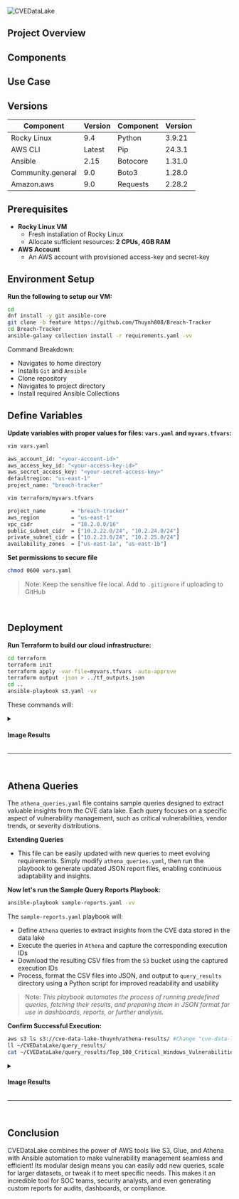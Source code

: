 ![CVEDataLake]() 

## Project Overview



## Components



## Use Case



## Versions

| Component         | Version  | Component         | Version  |
|-------------------|----------|-------------------|----------|
| Rocky Linux       | 9.4      | Python            | 3.9.21   |
| AWS CLI           | Latest   | Pip               | 24.3.1   |
| Ansible           | 2.15     | Botocore          | 1.31.0   |
| Community.general | 9.0      | Boto3             | 1.28.0   |
| Amazon.aws        | 9.0      | Requests          | 2.28.2   | 

 

## Prerequisites

- **Rocky Linux VM**
  - Fresh installation of Rocky Linux
  - Allocate sufficient resources: **2 CPUs, 4GB RAM**
- **AWS Account**
   - An AWS account with provisioned access-key and secret-key

## Environment Setup

**Run the following to setup our VM:**
```bash
cd
dnf install -y git ansible-core
git clone -b feature https://github.com/Thuynh808/Breach-Tracker
cd Breach-Tracker
ansible-galaxy collection install -r requirements.yaml -vv
```
  Command Breakdown:
  - Navigates to home directory
  - Installs `Git` and `Ansible`
  - Clone repository
  - Navigates to project directory
  - Install required Ansible Collections

## Define Variables

**Update variables with proper values for files: `vars.yaml` and `myvars.tfvars`:**
```bash
vim vars.yaml
```
```bash
aws_account_id: "<your-account-id>"
aws_access_key_id: "<your-access-key-id>"
aws_secret_access_key: "<your-secret-access-key>"
defaultregion: "us-east-1"
project_name: "breach-tracker"
```
```bash
vim terraform/myvars.tfvars
```
```bash
project_name        = "breach-tracker"
aws_region          = "us-east-1"
vpc_cidr            = "10.2.0.0/16"
public_subnet_cidr  = ["10.2.22.0/24", "10.2.24.0/24"]
private_subnet_cidr = ["10.2.23.0/24", "10.2.25.0/24"]
availability_zones  = ["us-east-1a", "us-east-1b"]
```
**Set permissions to secure file**
```bash
chmod 0600 vars.yaml 
```
> Note: Keep the sensitive file local. Add to `.gitignore` if uploading to GitHub
<br>  

## Deployment

**Run Terraform to build our cloud infrastructure:**
```bash
cd terraform
terraform init
terraform apply -var-file=myvars.tfvars -auto-approve
terraform output -json > ../tf_outputs.json
cd ..
ansible-playbook s3.yaml -vv
```
  These commands will:


<details close>
  <summary> <h4>Image Results</h4> </summary>
    
![CVEDataLake](https://i.imgur.com/TOHj0Kz.png)
![CVEDataLake](https://i.imgur.com/PhcouoU.png)
  
- **Environment Setup**:
---
<br><br>
![CVEDataLake](https://i.imgur.com/wob1hNt.png)

**Glue Table Schema**: 
 - Navigating to the Glue table in the AWS console, we can verify its schema to ensure it aligns with the data structure needed for our queries 
  </details>

---
<br>

## Athena Queries

The `athena_queries.yaml` file contains sample queries designed to extract valuable insights from the CVE data lake. Each query focuses on a specific aspect of vulnerability management, such as critical vulnerabilities, vendor trends, or severity distributions.


**Extending Queries**
- This file can be easily updated with new queries to meet evolving requirements. Simply modify `athena_queries.yaml`, then run the playbook to generate updated JSON report files, enabling continuous adaptability and insights.

**Now let's run the Sample Query Reports Playbook:**
```bash
ansible-playbook sample-reports.yaml -vv
```
  The `sample-reports.yaml` playbook will:
  - Define `Athena` queries to extract insights from the CVE data stored in the data lake
  - Execute the queries in `Athena` and capture the corresponding execution IDs
  - Download the resulting CSV files from the `S3` bucket using the captured execution IDs
  - Process, format the CSV files into JSON, and output to `query_results` directory using a Python script for improved readability and usability

> Note: *This playbook automates the process of running predefined queries, fetching their results, and preparing them in JSON format for use in dashboards, reports, or further analysis.*

**Confirm Successful Execution:**

```bash
aws s3 ls s3://cve-data-lake-thuynh/athena-results/ #Change "cve-data-lake-thuynh" to your bucket name
ll ~/CVEDataLake/query_results/
cat ~/CVEDataLake/query_results/Top_100_Critical_Windows_Vulnerabilities.json | head -40
```
<details close>
  <summary> <h4>Image Results</h4> </summary>
    
![CVEDataLake](https://i.imgur.com/idwIvVZ.png)
![CVEDataLake](https://i.imgur.com/fWI7OLO.png)

  - **List S3**: Bucket contains results under athena-results/, including .csv and .csv.metadata files
  - **List local directory**: Confirmed `~/CVEDataLake/query_results/` has multiple JSON query result files
  - **Examine JSON file**: Results confirm properly formatted structured JSON data
  </details>

---
<br>

## Conclusion

CVEDataLake combines the power of AWS tools like S3, Glue, and Athena with Ansible automation to make vulnerability management seamless and efficient! Its modular design means you can easily add new queries, scale for larger datasets, or tweak it to meet specific needs. This makes it an incredible tool for SOC teams, security analysts, and even generating custom reports for audits, dashboards, or compliance.

